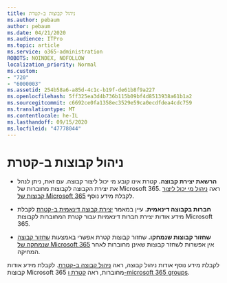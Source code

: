 ```yaml
---
title: ניהול קבוצות ב-קטרת
ms.author: pebaum
author: pebaum
ms.date: 04/21/2020
ms.audience: ITPro
ms.topic: article
ms.service: o365-administration
ROBOTS: NOINDEX, NOFOLLOW
localization_priority: Normal
ms.custom:
- "720"
- "6000003"
ms.assetid: 254b58a6-a85d-4c1c-b19f-de61b8f9a227
ms.openlocfilehash: 5ff325ea3d4b736b115b09bf4d8513938a61b1a2
ms.sourcegitcommit: c6692ce0fa1358ec3529e59ca0ecdfdea4cdc759
ms.translationtype: MT
ms.contentlocale: he-IL
ms.lasthandoff: 09/15/2020
ms.locfileid: "47778044"
---
```

# <a name="manage-groups-in-yammer"></a>ניהול קבוצות ב-קטרת

- **הרשאת יצירת קבוצה.** קטרת אינו קובע מי יכול ליצור קבוצה. עם זאת, ניתן לנהל את יצירת הקבוצה לקבוצות מחוברות של Microsoft 365. ראה [ניהול מי יכול ליצור קבוצות של Microsoft 365](https://docs.microsoft.com/microsoft-365/admin/create-groups/manage-creation-of-groups) לקבלת מידע נוסף.

- **חברות בקבוצה דינאמית.** עיין במאמר [יצירת קבוצה דינאמית ב-קטרת](https://docs.microsoft.com/yammer/manage-yammer-groups/create-a-dynamic-group) לקבלת מידע אודות יצירת חברות דינאמיות עבור קטרת המחוברות לקבוצות Microsoft 365.

- **שחזור קבוצות שנמחקו.** שחזור קבוצות קטרת אפשרי באמצעות [שחזור קבוצה שנמחקה של Microsoft 365](https://docs.microsoft.com/microsoft-365/admin/create-groups/restore-deleted-group) אין אפשרות לשחזר קבוצות שאינן מחוברות לאחר המחיקה.

לקבלת מידע נוסף אודות ניהול קבוצה, ראה [ניהול קבוצה ב-קטרת](https://support.office.com/article/Manage-a-group-in-Yammer-6e05c6d6-5548-4c88-89cd-e6757a514ef2). לקבלת מידע אודות קבוצות Microsoft 365 מחוברות, ראה [קטרת ו-microsoft 365 groups](https://docs.microsoft.com/yammer/manage-yammer-groups/yammer-and-office-365-groups).
  